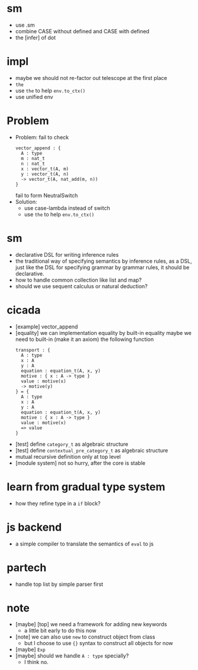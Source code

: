 # sm
- use .sm
- combine CASE without defined and CASE with defined
- the [infer] of dot
# impl
- maybe we should not re-factor out telescope at the first place
- `the`
- use `the` to help `env.to_ctx()`
- use unified env
# Problem
- Problem: fail to check
  ``` cicada
  vector_append : {
    A : type
    m : nat_t
    n : nat_t
    x : vector_t(A, m)
    y : vector_t(A, n)
    -> vector_t(A, nat_add(m, n))
  }
  ```
  fail to form NeutralSwitch
- Solution:
  - use case-lambda instead of switch
  - use `the` to help `env.to_ctx()`
# sm
- declarative DSL for writing inference rules
- the traditional way of specifying semantics by inference rules,
  as a DSL, just like the DSL for specifying grammar by grammar rules,
  it should be declarative.
- how to handle common collection like list and map?
- should we use sequent calculus or natural deduction?
# cicada
- [example] vector_append
- [equality] we can implementation equality by built-in equality
  maybe we need to built-in (make it an axiom) the following function
  ``` cicada
  transport : {
    A : type
    x : A
    y : A
    equation : equation_t(A, x, y)
    motive : { x : A -> type }
    value : motive(x)
    -> motive(y)
  } = {
    A : type
    x : A
    y : A
    equation : equation_t(A, x, y)
    motive : { x : A -> type }
    value : motive(x)
    => value
  }
  ```
- [test] define `category_t` as algebraic structure
- [test] define  `contextual_pre_category_t` as algebraic structure
- mutual recursive definition only at top level
- [module system] not so hurry, after the core is stable
# learn from gradual type system
- how they refine type in a `if` block?
# js backend
- a simple compiler to translate the semantics of `eval` to js
# partech
- handle top list by simple parser first
# note
- [maybe] [top] we need a framework for adding new keywords
  - a little bit early to do this now
- [note] we can also use `new` to construct object from class
  - but I choose to use `{}` syntax to construct all objects for now
- [maybe] `Exp`
- [maybe] should we handle `A : type` specially?
  - I think no.
